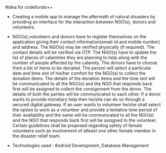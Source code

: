 #idea for codefundo++

- Creating a mobile app to manage the aftermath of natural disasters by providing an interface for the interaction between NGO(s), donors and volunteers.
  
- NGO(s),volunteers and donors have to register themselves on the application giving their contact information(email-id and mobile number) and address. The NGO(s) may be verified physically (if required). The contact details will be verified via OTP.
  The NGO(s) have to update the list of places of calamities they are planning to help along with the number of people affected by the calamity.
  The donors have to choose from a list of items to be donated. The person will select a particular date and time slot of his/her comfort for the NGO(s) to collect the donation items. The details of the donation items and the time slot will be communicated to all the NGO(s) and the NGO that responds back first will be assigned to collect the consignment from the donor. The details of both the parties will be communicated to each other. If a donor wants to provide monetary help then he/she can do so through a secured digital gateway. 
  If an user wants to volunteer he/she shall select the option to work as a volunteer and provide a tentative time period of their availability and the same will be communicated to all the NGO(s) and the NGO that responds back first will be assigned to the volunteer.
Certain guidelines shall be proposed regarding safety of female volunteers such as involvement of atleast one other female member in the disaster relief team.

  
- Technologies used : Android Development, Database Management




